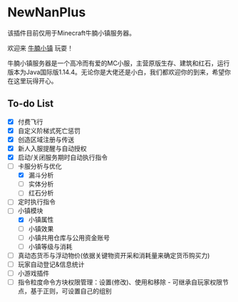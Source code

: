 # NewNanPlus

该插件目前仅用于Minecraft牛腩小镇服务器。

欢迎来 [牛腩小镇](https://newnan.city/) 玩耍！

牛腩小镇服务器是一个高冷而有爱的MC小服，主营原版生存、建筑和红石，运行版本为Java国际版1.14.4。无论你是大佬还是小白，我们都欢迎你的到来，希望你在这里玩得开心。

## To-do List

- [x] 付费飞行
- [x] 自定义阶梯式死亡惩罚
- [x] 创造区域注册与传送
- [x] 新人入服提醒与自动授权
- [x] 启动/关闭服务期时自动执行指令
- [ ] 卡服分析与优化
  - [x] 漏斗分析
  - [ ] 实体分析
  - [ ] 红石分析
- [ ] 定时执行指令
- [ ] 小镇模块
  - [x] 小镇属性
  - [ ] 小镇效果
  - [ ] 小镇共用仓库与公用资金账号
  - [ ] 小镇等级与消耗
- [ ] 真动态货币与浮动物价(依据关键物资开采和消耗量来确定货币购买力)
- [ ] 玩家自动登记&信息统计
- [ ] 小游戏插件
- [ ] 指令粒度命令方块权限管理：设置(修改)、使用和移除 - 可继承自玩家权限节点，基于正则，可设置自己的组别
